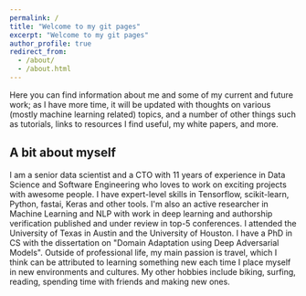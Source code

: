 ```yaml
---
permalink: /
title: "Welcome to my git pages"
excerpt: "Welcome to my git pages"
author_profile: true
redirect_from: 
  - /about/
  - /about.html
---
```


Here you can find information about me and some of my current and future work; as I have more time, it will be updated with thoughts on various (mostly machine learning related) topics, and a number of other things such as tutorials, links to resources I find useful, my white papers, and more.

A bit about myself
----

I am a senior data scientist and a CTO with 11 years of experience in Data Science and Software Engineering who loves to work on exciting projects with awesome people. I have expert-level skills in Tensorflow, scikit-learn, Python, fastai, Keras and other tools. I'm also an active researcher in Machine Learning and NLP with work in deep learning and authorship verification published and under review in top-5 conferences. I attended the University of Texas in Austin and the University of Houston. I have a PhD in CS with the dissertation on "Domain Adaptation using Deep Adversarial Models". Outside of professional life, my main passion is travel, which I think can be attributed to learning something new each time I place myself in new environments and cultures. My other hobbies include biking, surfing, reading, spending time with friends and making new ones.
